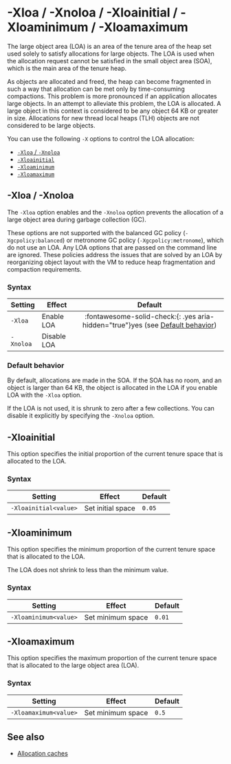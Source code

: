 <!--
* Copyright (c) 2017, 2025 IBM Corp. and others
*
* This program and the accompanying materials are made
* available under the terms of the Eclipse Public License 2.0
* which accompanies this distribution and is available at
* https://www.eclipse.org/legal/epl-2.0/ or the Apache
* License, Version 2.0 which accompanies this distribution and
* is available at https://www.apache.org/licenses/LICENSE-2.0.
*
* This Source Code may also be made available under the
* following Secondary Licenses when the conditions for such
* availability set forth in the Eclipse Public License, v. 2.0
* are satisfied: GNU General Public License, version 2 with
* the GNU Classpath Exception [1] and GNU General Public
* License, version 2 with the OpenJDK Assembly Exception [2].
*
* [1] https://www.gnu.org/software/classpath/license.html
* [2] https://openjdk.org/legal/assembly-exception.html
*
* SPDX-License-Identifier: EPL-2.0 OR Apache-2.0 OR GPL-2.0-only WITH Classpath-exception-2.0 OR GPL-2.0-only WITH OpenJDK-assembly-exception-1.0
-->

# -Xloa / -Xnoloa / -Xloainitial / -Xloaminimum / -Xloamaximum

The large object area (LOA) is an area of the tenure area of the heap set used solely to satisfy allocations for large objects. The LOA is used when the allocation request cannot be satisfied in the small object area (SOA), which is the main area of the tenure heap.

As objects are allocated and freed, the heap can become fragmented in such a way that allocation can be met only by time-consuming compactions. This problem is more pronounced if an application allocates large objects. In an attempt to alleviate this problem, the LOA is allocated. A large object in this context is considered to be any object 64 KB or greater in size. Allocations for new thread local heaps (TLH) objects are not considered to be large objects.

You can use the following `-X` options to control the LOA allocation:

- [`-Xloa` / `-Xnoloa`](#-xloa-xnoloa)
- [`-Xloainitial`](#-xloainitial)
- [`-Xloaminimum`](#-xloaminimum)
- [`-Xloamaximum`](#-xloamaximum)

## -Xloa / -Xnoloa

The `-Xloa` option enables and the `-Xnoloa` option prevents the allocation of a large object area during garbage collection (GC).

These options are not supported with the balanced GC policy (`-Xgcpolicy:balanced`) or metronome GC policy (`-Xgcpolicy:metronome`), which do not use an LOA. Any LOA options that are passed on the command line are ignored. These policies address the issues that are solved by an LOA by reorganizing object layout with the VM to reduce heap fragmentation and compaction requirements.

### Syntax

| Setting            | Effect      | Default                                                                                                                        |
|--------------------|-------------|:------------------------------------------------------------------------------------------------------------------------------:|
| `-Xloa`            |  Enable LOA  | :fontawesome-solid-check:{: .yes aria-hidden="true"}<span class="sr-only">yes</span> (see [Default behavior](#default-behavior)) |
| `-Xnoloa`          |  Disable LOA  |                                                                                             |

### Default behavior

By default, allocations are made in the SOA. If the SOA has no room, and an object is larger than 64 KB, the object is allocated in the LOA if you enable LOA with the `-Xloa` option.

If the LOA is not used, it is shrunk to zero after a few collections. You can disable it explicitly by specifying the `-Xnoloa` option.

## -Xloainitial

This option specifies the initial proportion of the current tenure space that is allocated to the LOA.

### Syntax

| Setting               | Effect            | Default  |
|-----------------------|-------------------|----------|
| `-Xloainitial<value>` | Set initial space | `0.05`   |

## -Xloaminimum

This option specifies the minimum proportion of the current tenure space that is allocated to the LOA.

The LOA does not shrink to less than the minimum value.

### Syntax

| Setting               | Effect            | Default  |
|-----------------------|-------------------|----------|
| `-Xloaminimum<value>` | Set minimum space | `0.01`   |

## -Xloamaximum

This option specifies the maximum proportion of the current tenure space that is allocated to the large object area (LOA).

### Syntax

| Setting               | Effect            | Default  |
|-----------------------|-------------------|----------|
| `-Xloamaximum<value>` | Set minimum space | `0.5`    |

## See also

- [Allocation caches](allocation.md#allocation-caches)

<!-- ==== END OF TOPIC ==== xloa.md ==== -->
